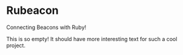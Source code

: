 # Rubeacon
Connecting Beacons with Ruby!

This is so empty! It should have more interesting text for such a cool project.
